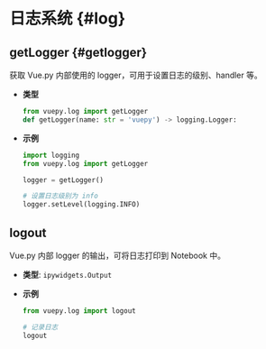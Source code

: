 # 日志系统 {#log}


## getLogger {#getlogger}

获取 Vue.py 内部使用的 logger，可用于设置日志的级别、handler 等。

- **类型** 
  ```py
  from vuepy.log import getLogger
  def getLogger(name: str = 'vuepy') -> logging.Logger:
  ```

- **示例**

  ```py
  import logging
  from vuepy.log import getLogger
  
  logger = getLogger()
  
  # 设置日志级别为 info 
  logger.setLevel(logging.INFO)
  ```
  

## logout

Vue.py 内部 logger 的输出，可将日志打印到 Notebook 中。

- **类型**: `ipywidgets.Output`

- **示例**

  ```py
  from vuepy.log import logout
  
  # 记录日志
  logout
  ```
